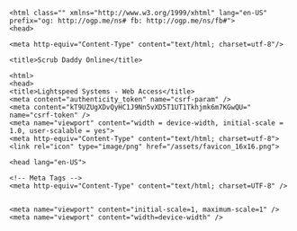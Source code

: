 	

<!DOCTYPE html>
	<html class="" xmlns="http://www.w3.org/1999/xhtml" lang="en-US" prefix="og: http://ogp.me/ns# fb: http://ogp.me/ns/fb#">
	<head>
	
	<meta http-equiv="Content-Type" content="text/html; charset=utf-8"/>
	
	<title>Scrub Daddy Online</title>
	
<!DOCTYPE html>
	<html>
	<head>
	<title>Lightspeed Systems - Web Access</title>
	<meta content="authenticity_token" name="csrf-param" />
	<meta content="kT9UZUgXDvQyHC1J9Nn5vXD5T1UT1Tkhjmk6m7KGwQU=" name="csrf-token" />
	<meta name="viewport" content="width = device-width, initial-scale = 1.0, user-scalable = yes">
	<meta http-equiv="Content-Type" content="text/html; charset=utf-8">
	<link rel="icon" type="image/png" href="/assets/favicon_16x16.png">

<!doctype html> 
	<head lang="en-US"> 
	
	<!-- Meta Tags --> 
	<meta http-equiv="Content-Type" content="text/html; charset=UTF-8" /> 
	
	
	<meta name="viewport" content="initial-scale=1, maximum-scale=1" /> 
	<meta name="viewport" content="width=device-width" /> 
	

